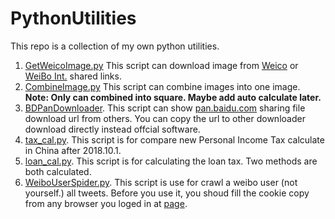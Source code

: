 # PythonUtilities
This repo is a collection of my own python utilities.



1. [GetWeicoImage.py](https://github.com/Kito0615/PythonUtilities/blob/master/Utilities/GetWeicoImage.py) This script can download image from [Weico](https://weico.com/index) or [WeiBo Int.](https://itunes.apple.com/cn/app/%E5%BE%AE%E5%8D%9A%E5%9B%BD%E9%99%85%E7%89%88/id1215210046?mt=8) shared links.
2. [CombineImage.py](https://github.com/Kito0615/PythonUtilities/blob/master/Utilities/CombineImage.py) This script can combine images into one image. **Note: Only can combined into square. Maybe add auto calculate later.** 
3. [BDPanDownloader](https://github.com/Kito0615/PythonUtilities/blob/master/Utilities/BDPanDownloader.py). This script can show [pan.baidu.com](http://pan.baidu.com) sharing file download url from others. You can copy the url to other downloader download directly instead offcial software.
4. [tax_cal.py](https://github.com/Kito0615/PythonUtilities/blob/master/Utilities/tax_cal.py). This script is for compare new Personal Income Tax calculate in China after 2018.10.1.
5. [loan_cal.py](https://github.com/Kito0615/PythonUtilities/blob/master/Utilities/tax_cal.py). This script is for calculating the loan tax. Two methods are both calculated.
6. [WeiboUserSpider.py](https://github.com/Kito0615/PythonUtilities/blob/master/Utilities/WeiboUserSpider.py). This script is use for crawl a weibo user (not yourself.) all tweets. Before you use it, you shoud fill the cookie copy from any browser you loged in at [page](https://weibo.cn).